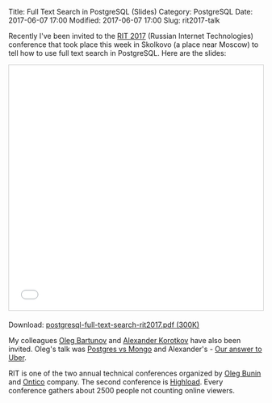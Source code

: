 Title: Full Text Search in PostgreSQL (Slides)
Category: PostgreSQL
Date: 2017-06-07 17:00
Modified: 2017-06-07 17:00
Slug: rit2017-talk

Recently I've been invited to the [RIT 2017][rit] (Russian Internet
Technologies) conference that took place this week in Skolkovo (a place near
Moscow) to tell how to use full text search in PostgreSQL. Here are the slides:

<iframe src="//www.slideshare.net/slideshow/embed_code/key/2PF4C2UU37ctLK" width="595" height="485" frameborder="0" marginwidth="0" marginheight="0" scrolling="no" style="border:1px solid #CCC; border-width:1px; margin-bottom:5px; max-width: 100%;" allowfullscreen> </iframe>

Download: [postgresql-full-text-search-rit2017.pdf (300K)][dwnl]

My colleagues [Oleg Bartunov][ob] and [Alexander Korotkov][ak] have also been
invited.  Oleg's talk was [Postgres vs Mongo][pvm] and Alexander's - [Our
answer to Uber][atu].

RIT is one of the two annual technical conferences organized by [Oleg
Bunin][bunin] and [Ontico][ontico] company. The second conference is
[Highload][hl]. Every conference gathers about 2500 people not counting online
viewers.

[rit]: http://ritfest.ru/
[ob]: http://obartunov.livejournal.com/
[ak]: http://akorotkov.github.io/
[bunin]: https://habrahabr.ru/company/oleg-bunin/
[ontico]: http://ontico.ru/
[pvm]: http://backendconf.ru/2017/abstracts/2781.html
[atu]: http://backendconf.ru/2017/abstracts/2784.html
[hl]: http://www.highload.ru/
[dwnl]: /static/2017/postgresql-full-text-search-rit2017.pdf
